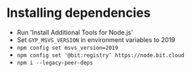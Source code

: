 # Installing dependencies
- Run 'Install Additional Tools for Node.js'
- Set `GYP_MSVS_VERSION` in environment variables to 2019
- `npm config set msvs_version=2019`
- `npm config set '@bit:registry' https://node.bit.cloud`
- `npm i --legacy-peer-deps`
